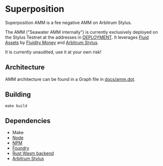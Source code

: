 
# Superposition

Superposition AMM is a fee negative AMM on Arbitrum Stylus.

The AMM ("Seawater AMM internally") is currently exclusively deployed
on the Stylus Testnet at the addresses in [DEPLOYMENT](DEPLOYMENT.md).
It leverages [Fluid
Assets](https://docs.fluidity.money/docs/learning-and-getting-started/what-are-fluid-assets)
by [Fluidity Money](https://fluidity.money/) and [Arbitrum
Stylus](https://arbitrum.io/stylus).

It is currently unaudited, use it at your own risk!

## Architecture

AMM architecture can be found in a Graph file in
[docs/amm.dot](docs/amm.dot).

## Building

	make build

## Dependencies

- Make
- [Node](https://nodejs.org/en/)
- [NPM](https://www.npmjs.com/)
- [Foundry](https://github.com/foundry-rs/foundry)
- [Rust Wasm backend](https://www.rust-lang.org/what/wasm)
- [Arbitrum Stylus](https://docs.arbitrum.io/stylus/stylus-quickstart)
